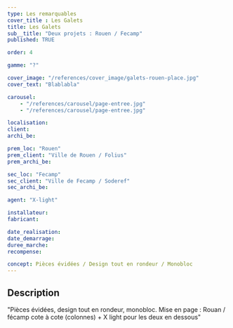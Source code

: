 ```yaml
---
type: Les remarquables
cover_title : Les Galets
title: Les Galets
sub__title: "Deux projets : Rouen / Fecamp"
published: TRUE

order: 4

gamme: "?"

cover_image: "/references/cover_image/galets-rouen-place.jpg"
cover_text: "Blablabla"

carousel:
    - "/references/carousel/page-entree.jpg"
    - "/references/carousel/page-entree.jpg"

localisation:
client: 
archi_be:

prem_loc: "Rouen"
prem_client: "Ville de Rouen / Folius"
prem_archi_be:

sec_loc: "Fecamp"
sec_client: "Ville de Fecamp / Soderef"
sec_archi_be:

agent: "X-light"

installateur:
fabricant:

date_realisation:
date_demarrage:
duree_marche:
recompense:

concept: Pièces évidées / Design tout en rondeur / Monobloc
---
```


## Description

"Pièces évidées, design tout en rondeur, monobloc. Mise en page : Rouan / fécamp
cote à cote (colonnes) + X light pour les deux en dessous"
